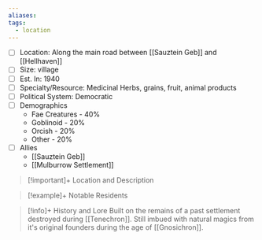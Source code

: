 ```yaml
---
aliases: 
tags:
  - location
---
```

- [ ] Location: Along the main road between [[Sauztein Geb]] and [[Hellhaven]]
- [ ] Size: village
- [ ] Est. In: 1940
- [ ] Specialty/Resource: Medicinal Herbs, grains, fruit, animal products
- [ ] Political System: Democratic
- [ ] Demographics
	-  Fae Creatures - 40%
	- Goblinoid - 20%
	- Orcish - 20%
	- Other - 20%
- [ ] Allies
	- [[Sauztein Geb]]
	- [[Mulburrow Settlement]]

>[!important]+ Location and Description

> [!example]+ Notable Residents

> [!info]+ History and Lore
> Built on the remains of a past settlement destroyed during [[Tenechron]]. Still imbued with natural magics from it's original founders during the age of [[Gnosichron]].

